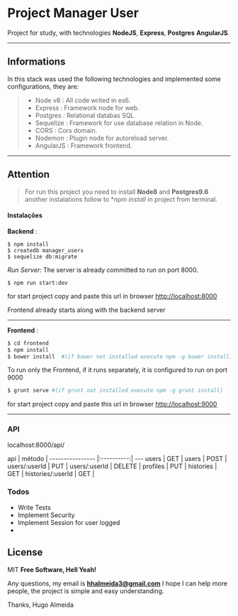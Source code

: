 # Project Manager User

Project for study, with technologies **NodeJS**, **Express**, **Postgres** **AngularJS**.

----------

Informations
-
In this stack was used the following technologies and implemented some configurations, they are:

> - Node v8 :  All code writed in es6.
> - Express : Framework node for web.
> - Postgres : Relational databas SQL
> - Sequelize : Framework for use database relation in Node.
> - CORS : Cors domain.
> - Nodemon : Plugin node for autoreload server.
> - AngularJS : Framework frontend. 

----------

Attention
---------

> For run this project you need to install **Node8** and **Postgres9.6**
> another instalations follow to **npm install* in project
> from terminal.

#### <i class="icon-hdd"></i> Instalações
**Backend** :

	$ npm install
    $ createdb manager_users
    $ sequelize db:migrate
    
*Run Server:*
The server is already committed to run on port 8000.

    $ npm run start:dev

for start project copy and paste this url in browser [http://localhost:8000](http://localhost:8000)

Frontend already starts along with the backend server

----------
**Frontend** :
```sh
$ cd frontend
$ npm install
$ bower install  #(if bower not installed execute npm -g bower install)

``` 
  To run only the Frontend, if it runs separately, it is configured to run on port 9000

```sh
$ grunt serve #(if grunt not installed execute npm -g grunt install)

```
      
      
for start project copy and paste this url in browser [http://localhost:9000](http://localhost:8000) 

----------

### API
localhost:8000/api/ 

api              | método   | 
---------------- |:----------:| ---
users 		     | GET	    | 
users            | POST	    |  
users/:userId    | PUT	    | 
users/:userId	 | DELETE   | 
profiles         | PUT		| 
histories        | GET		| 
histories/:userId | GET		| 

### Todos

 - Write Tests
 - Implement Security
 - Implement Session for user logged
 - 

License
----
MIT
**Free Software, Hell Yeah!**

Any questions, my email is **hhalmeida3@gmail.com**
I hope I can help more people, the project is simple and easy understanding.

Thanks, Hugo Almeida